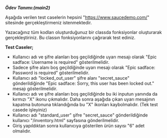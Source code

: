 ***Ödev Tanımı:(main2)***

Aşağıda verilen test caselerin hepsini "https://www.saucedemo.com/" sitesinde gerçekleştirmeniz istenmektedir.

Yazacağınız tüm kodları oluşturduğunuz bir classda fonksiyonlar oluşturarak gerçekleştiriniz. Bu classın fonksiyonlarını çağırarak test ediniz.

**Test Caseler;**
- Kullanıcı adı ve şifre alanları boş geçildiğinde uyarı mesajı olarak "Epic sadface: Username is required" gösterilmelidir.
- Sadece şifre alanı boş geçildiğinde uyarı mesajı olarak "Epic sadface: Password is required" gösterilmelidir.
- Kullanıcı adı "locked_out_user" şifre alanı "secret_sauce" gönderildiğinde "Epic sadface: Sorry, this user has been locked out." mesajı gösterilmelidir.
- Kullanıcı adı ve şifre alanları boş geçildiğinde bu iki inputun yanında da kırmızı "X" ikonu çıkmalıdır. Daha sonra aşağıda çıkan uyarı mesajının kapatma butonuna tıklandığında bu "X" ikonları kaybolmalıdır. (Tek test casede işleyiniz)
- Kullanıcı adı "standard_user" şifre "secret_sauce" gönderildiğinde kullanıcı "/inventory.html" sayfasına gönderilmelidir.
- Giriş yapıldıktan sonra kullanıcıya gösterilen ürün sayısı "6" adet olmalıdır.
